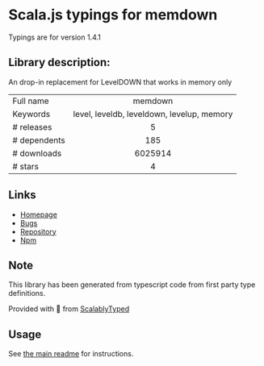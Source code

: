 
# Scala.js typings for memdown

Typings are for version 1.4.1

## Library description:
An drop-in replacement for LevelDOWN that works in memory only

|                    |                 |
| ------------------ | :-------------: |
| Full name          | memdown |
| Keywords           | level, leveldb, leveldown, levelup, memory |
| # releases         | 5 |
| # dependents       | 185 |
| # downloads        | 6025914 |
| # stars            | 4 |

## Links
- [Homepage](https://github.com/Level/memdown)
- [Bugs](https://github.com/Level/memdown/issues)
- [Repository](https://github.com/Level/memdown)
- [Npm](https://www.npmjs.com/package/memdown)
    


## Note
This library has been generated from typescript code from first party type definitions.

Provided with :purple_heart: from [ScalablyTyped](https://github.com/oyvindberg/ScalablyTyped)

## Usage
See [the main readme](../../readme.md) for instructions.


